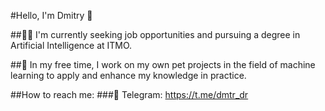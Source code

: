#Hello, I'm Dmitry 👋

##👨‍💻 I'm currently seeking job opportunities and pursuing a degree in Artificial Intelligence at ITMO.

##🌱 In my free time, I work on my own pet projects in the field of machine learning to apply and enhance my knowledge in practice.

##How to reach me:
###💼 Telegram: https://t.me/dmtr_dr
